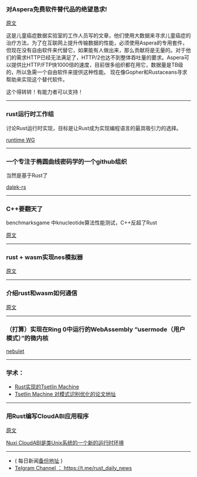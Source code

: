 ### 对Aspera免费软件替代品的绝望恳求!

[原文](https://www.ccdatalab.org/blog/a-desperate-plea-for-a-free-software-alternative-to-aspera/)


这是儿童癌症数据实验室的工作人员写的文章，他们使用大数据来寻求儿童癌症的治疗方法，为了在互联网上提升传输数据的性能，必须使用Aspera的专用套件，但现在没有自由软件来代替它，如果能有人做出来，那么贡献将是无量的。对于他们的需求HTTP已经无法满足了，HTTP/2也达不到整体吞吐量的要求。Aspera可以提供比HTTP/FTP快1000倍的速度，目前很多组织都在用它，数据量是TB级的，所以急需一个自由软件来提供这种性能。 现在像Gopher和Rustaceans寻求帮助来实现这个替代软件。

这个得转转！有能力者可以支持！

---

### rust运行时工作组

讨论Rust运行时实现，目标是让Rust成为实现编程语言的最具吸引力的选择。

[runtime WG](https://github.com/rust-hosted-langs/runtimes-WG)

---

### 一个专注于椭圆曲线密码学的一个github组织

当然是基于Rust了

[dalek-rs](https://github.com/dalek-cryptography)


---


### C++要翻天了

benchmarksgame 中knucleotide算法性能测试，C++反超了Rust

[原文](https://benchmarksgame-team.pages.debian.net/benchmarksgame/performance/knucleotide.html)

---

###  rust + wasm实现nes模拟器

[原文](https://medium.com/@bokuweb17/writing-an-nes-emulator-with-rust-and-webassembly-d64de101c49d)

---

### 介绍rust和wasm如何通信

[原文](https://medium.com/@KevinHoffman/javascript-interop-with-webassembly-2c69a3db19e9)

---

### （打算）实现在Ring 0中运行的WebAssembly  “usermode（用户模式）”的微内核

[nebulet ](https://github.com/nebulet/nebulet)

---

### 学术：

- [Rust实现的Tsetlin Machine]( https://github.com/KhaledSharif/TsetlinMachine)
- [Tsetlin Machine 对模式识别优化的论文地址](https://arxiv.org/abs/1804.01508)

---

### 用Rust编写CloudABI应用程序

[原文](https://cloudabi.org/write/rust/)

[Nuxi CloudABI是类Unix系统的一个新的运行时环境 ]( https://nuxi.nl/)

---

- ( 每日新闻[备份地址](https://github.com/RustStudy/rust_daily_news) )
- [Telgram Channel ： https://t.me/rust_daily_news ](https://t.me/rust_daily_news )
